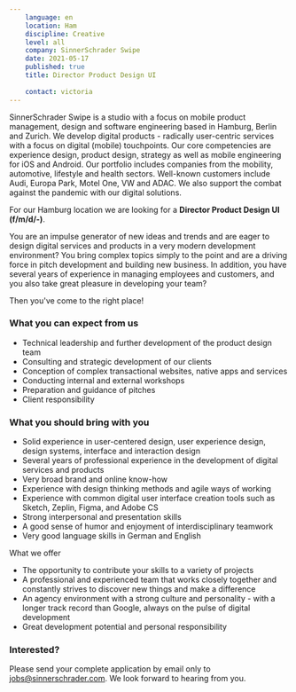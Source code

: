 ```yaml
---
    language: en
    location: Ham
    discipline: Creative
    level: all
    company: SinnerSchrader Swipe
    date: 2021-05-17
    published: true
    title: Director Product Design UI 
    
    contact: victoria
---
```


SinnerSchrader Swipe is a studio with a focus on mobile product management, design and software engineering based in Hamburg, Berlin and Zurich. We develop digital products - radically user-centric services with a focus on digital (mobile) touchpoints. Our core competencies are experience design, product design, strategy as well as mobile engineering for iOS and Android. Our portfolio includes companies from the mobility, automotive, lifestyle and health sectors. Well-known customers include Audi, Europa Park, Motel One, VW and ADAC. We also support the combat against the pandemic with our digital solutions. 

For our Hamburg location we are looking for a **Director Product Design UI (f/m/d/-)**.
 
You are an impulse generator of new ideas and trends and are eager to design digital services and products in a very modern development environment? You bring complex topics simply to the point and are a driving force in pitch development and building new business. In addition, you have several years of experience in managing employees and customers, and you also take great pleasure in developing your team? 
 
Then you've come to the right place!
 
### What you can expect from us
 
- Technical leadership and further development of the product design team
- Consulting and strategic development of our clients
- Conception of complex transactional websites, native apps and services
- Conducting internal and external workshops
- Preparation and guidance of pitches
- Client responsibility
 
### What you should bring with you
 
- Solid experience in user-centered design, user experience design, design systems, interface and interaction design
- Several years of professional experience in the development of digital services and products
- Very broad brand and online know-how
- Experience with design thinking methods and agile ways of working
- Experience with common digital user interface creation tools such as Sketch, Zeplin, Figma, and Adobe CS
- Strong interpersonal and presentation skills
- A good sense of humor and enjoyment of interdisciplinary teamwork
- Very good language skills in German and English
 
What we offer
 
- The opportunity to contribute your skills to a variety of projects
- A professional and experienced team that works closely together and constantly strives to discover new things and make a difference
- An agency environment with a strong culture and personality - with a longer track record than Google, always on the pulse of digital development
- Great development potential and personal responsibility

### Interested?

Please send your complete application by email only to <jobs@sinnerschrader.com>. We look forward to hearing from you.
